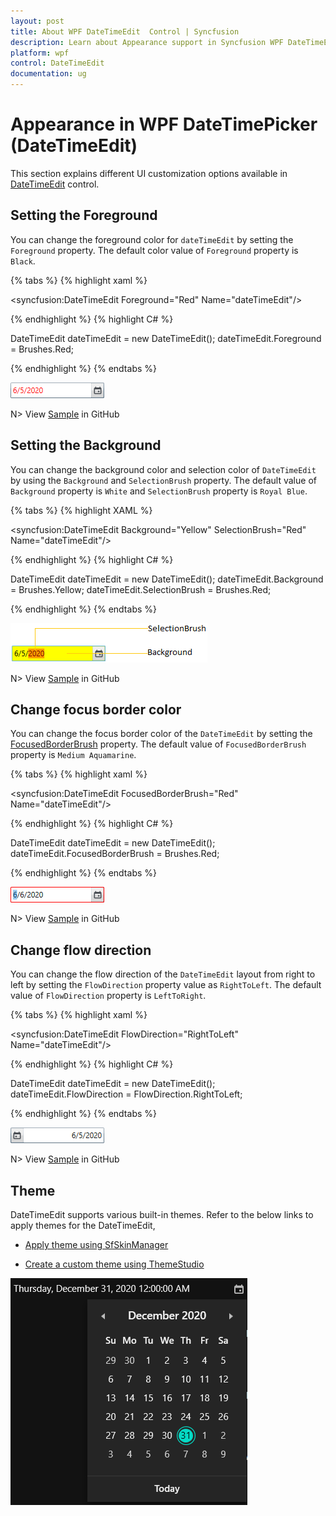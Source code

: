 ```yaml
---
layout: post
title: About WPF DateTimeEdit  Control | Syncfusion
description: Learn about Appearance support in Syncfusion WPF DateTimeEdit  control and more details about the control features.
platform: wpf
control: DateTimeEdit 
documentation: ug
---
```


# Appearance in WPF DateTimePicker (DateTimeEdit)

This section explains different UI customization options available in [DateTimeEdit](https://help.syncfusion.com/cr/wpf/Syncfusion.Windows.Shared.DateTimeEdit.html) control.

## Setting the Foreground

You can change the foreground color for `dateTimeEdit` by setting the `Foreground` property. The default color value of `Foreground` property is `Black`.

{% tabs %}
{% highlight xaml %}

<syncfusion:DateTimeEdit Foreground="Red"
                           Name="dateTimeEdit"/>

{% endhighlight %}
{% highlight C# %}

DateTimeEdit dateTimeEdit = new DateTimeEdit();
dateTimeEdit.Foreground = Brushes.Red;

{% endhighlight %}
{% endtabs %}

![DateTimeEdit with Red foreground](appearance-images/Appearance_Foreground.png)

N> View [Sample](https://github.com/SyncfusionExamples/wpf-datetimepicker-examples/tree/master/Samples/Appearance) in GitHub

## Setting the Background

You can change the background color and selection color of `DateTimeEdit` by using the `Background` and `SelectionBrush` property. The default value of `Background` property is `White` and `SelectionBrush` property is `Royal Blue`.

{% tabs %}
{% highlight XAML %}

<syncfusion:DateTimeEdit Background="Yellow"
                         SelectionBrush="Red"
                         Name="dateTimeEdit"/>

{% endhighlight %}
{% highlight C# %}

DateTimeEdit dateTimeEdit = new DateTimeEdit();
dateTimeEdit.Background = Brushes.Yellow;
dateTimeEdit.SelectionBrush = Brushes.Red;

{% endhighlight %}
{% endtabs %}

![DateTimeEdit with Red background](appearance-images/Appearance_Background.png)

N> View [Sample](https://github.com/SyncfusionExamples/wpf-datetimepicker-examples/tree/master/Samples/Appearance) in GitHub

## Change focus border color

You can change the focus border color of the `DateTimeEdit` by setting the [FocusedBorderBrush](https://help.syncfusion.com/cr/wpf/Syncfusion.Windows.Shared.DateTimeEdit.html#Syncfusion_Windows_Shared_DateTimeEdit_FocusedBorderBrush) property. The default value of `FocusedBorderBrush` property is `Medium Aquamarine`.

{% tabs %}
{% highlight xaml %}

<syncfusion:DateTimeEdit FocusedBorderBrush="Red"
                         Name="dateTimeEdit"/>

{% endhighlight %}
{% highlight C# %}

DateTimeEdit dateTimeEdit = new DateTimeEdit();
dateTimeEdit.FocusedBorderBrush = Brushes.Red;

{% endhighlight %}
{% endtabs %}

![DateTimeEdit with Red focused border](appearance-images/FocusedBorderBrush.png)

N> View [Sample](https://github.com/SyncfusionExamples/wpf-datetimepicker-examples/tree/master/Samples/Appearance) in GitHub

## Change flow direction

You can change the flow direction of the `DateTimeEdit` layout from right to left by setting the `FlowDirection` property value as `RightToLeft`. The default value of `FlowDirection` property is `LeftToRight`.

{% tabs %}
{% highlight xaml %}

<syncfusion:DateTimeEdit FlowDirection="RightToLeft"
                         Name="dateTimeEdit"/>

{% endhighlight %}
{% highlight C# %}

DateTimeEdit dateTimeEdit = new DateTimeEdit();
dateTimeEdit.FlowDirection = FlowDirection.RightToLeft;

{% endhighlight %}
{% endtabs %}

![DateTimeEdit with RightToLeft flow direction](appearance-images/FlowDirection_RightToLeft.png)

N> View [Sample](https://github.com/SyncfusionExamples/wpf-datetimepicker-examples/tree/master/Samples/Appearance) in GitHub

## Theme

DateTimeEdit supports various built-in themes. Refer to the below links to apply themes for the DateTimeEdit,

  * [Apply theme using SfSkinManager](https://help.syncfusion.com/wpf/themes/skin-manager)
	
  * [Create a custom theme using ThemeStudio](https://help.syncfusion.com/wpf/themes/theme-studio#creating-custom-theme)

![Set theme to WPF DateTimeEdit](Getting-Started_images/wpf-datetimeedit-theme-support.png)